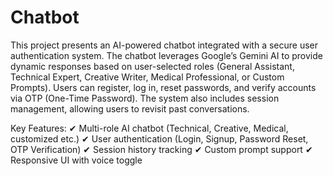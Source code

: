 # Chatbot
This project presents an AI-powered chatbot integrated with a secure user authentication system. The chatbot leverages Google’s Gemini AI to provide dynamic responses based on user-selected roles (General Assistant, Technical Expert, Creative Writer, Medical Professional, or Custom Prompts). Users can register, log in, reset passwords, and verify accounts via OTP (One-Time Password). The system also includes session management, allowing users to revisit past conversations.

Key Features:
✔ Multi-role AI chatbot (Technical, Creative, Medical, customized etc.)
✔ User authentication (Login, Signup, Password Reset,    OTP Verification)
✔ Session history tracking
✔ Custom prompt support
✔ Responsive UI with voice toggle
